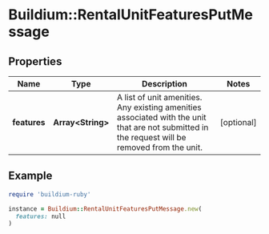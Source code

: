 # Buildium::RentalUnitFeaturesPutMessage

## Properties

| Name | Type | Description | Notes |
| ---- | ---- | ----------- | ----- |
| **features** | **Array&lt;String&gt;** | A list of unit amenities. Any existing amenities associated with the unit that are not submitted in the request will be removed from the unit. | [optional] |

## Example

```ruby
require 'buildium-ruby'

instance = Buildium::RentalUnitFeaturesPutMessage.new(
  features: null
)
```

